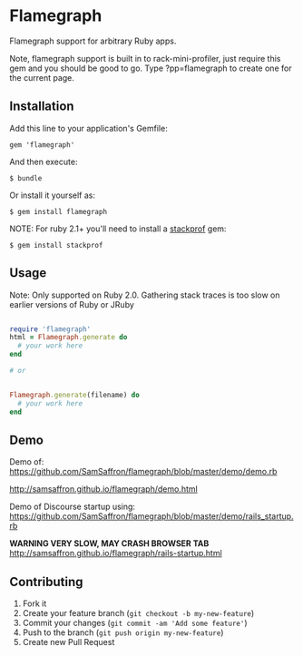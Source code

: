 # Flamegraph

Flamegraph support for arbitrary Ruby apps.

Note, flamegraph support is built in to rack-mini-profiler, just require this gem and you should be good to go. 
Type ?pp=flamegraph to create one for the current page.

## Installation

Add this line to your application's Gemfile:

    gem 'flamegraph'

And then execute:

    $ bundle

Or install it yourself as:

    $ gem install flamegraph

NOTE: For ruby 2.1+ you'll need to install a [stackprof](https://github.com/tmm1/stackprof) gem:

    $ gem install stackprof
    
## Usage

Note: Only supported on Ruby 2.0. Gathering stack traces is too slow on earlier versions of Ruby or JRuby

```ruby

require 'flamegraph'
html = Flamegraph.generate do
  # your work here
end

# or


Flamegraph.generate(filename) do
  # your work here
end

```

## Demo

Demo of: https://github.com/SamSaffron/flamegraph/blob/master/demo/demo.rb

http://samsaffron.github.io/flamegraph/demo.html

Demo of Discourse startup using: https://github.com/SamSaffron/flamegraph/blob/master/demo/rails_startup.rb

**WARNING VERY SLOW, MAY CRASH BROWSER TAB**
http://samsaffron.github.io/flamegraph/rails-startup.html

## Contributing

1. Fork it
2. Create your feature branch (`git checkout -b my-new-feature`)
3. Commit your changes (`git commit -am 'Add some feature'`)
4. Push to the branch (`git push origin my-new-feature`)
5. Create new Pull Request
